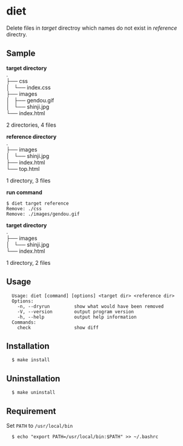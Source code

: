 # diet

Delete files in *target* directroy which names do not exist in *reference* directry.  

## Sample

**target directory**  
.  
├── css  
│   └── index.css  
├── images  
│   ├── gendou.gif  
│   └── shinji.jpg  
└── index.html  

2 directories, 4 files  

**reference directory**  
.  
├── images  
│   └── shinji.jpg  
├── index.html  
└── top.html  

1 directory, 3 files  

**run command**  

```
$ diet target reference
Remove: ./css
Remove: ./images/gendou.gif
```

**target directory**  
.  
├── images  
│   └── shinji.jpg  
└── index.html  

1 directory, 2 files  

## Usage

```
  Usage: diet [command] [options] <target dir> <reference dir>
  Options:
    -n, --dryrun         show what would have been removed
    -V, --version        output program version
    -h, --help           output help information
  Commands:
    check                show diff
```

## Installation

```
  $ make install
```

## Uninstallation

```
  $ make uninstall
```

## Requirement

Set `PATH` to `/usr/local/bin`  

```
  $ echo "export PATH=/usr/local/bin:$PATH" >> ~/.bashrc
```
